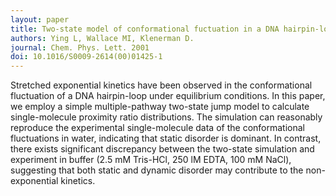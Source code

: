 ```yaml
---
layout: paper
title: Two-state model of conformational fuctuation in a DNA hairpin-loop.
authors: Ying L, Wallace MI, Klenerman D.
journal: Chem. Phys. Lett. 2001
doi: 10.1016/S0009-2614(00)01425-1
---
```

Stretched exponential kinetics have been observed in the conformational fluctuation of a DNA hairpin-loop under equilibrium conditions. In this paper, we employ a simple multiple-pathway two-state jump model to calculate single-molecule proximity ratio distributions. The simulation can reasonably reproduce the experimental single-molecule data of the conformational fluctuations in water, indicating that static disorder is dominant. In contrast, there exists significant discrepancy between the two-state simulation and experiment in buffer (2.5 mM Tris-HCl, 250 lM EDTA, 100 mM NaCl), suggesting that both static and dynamic disorder may contribute to the non-exponential kinetics.

